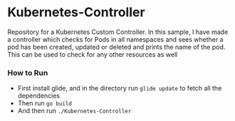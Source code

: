 # Kubernetes-Controller
Repository for a Kubernetes Custom Controller.
In this sample, I have made a controller which checks for Pods in all namespaces and sees whether a pod has been created, updated or deleted and prints the name of the pod. This can be used to check for any other resources as well 

### How to Run

  - First install glide, and in the directory run `glide update` to fetch all the dependencies
  - Then run `go build`
  - And then run `./Kubernetes-Controller`
